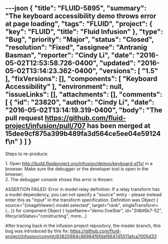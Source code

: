 ---json
{
  "title": "FLUID-5895",
  "summary": "The keyboard accessibility demo throws error at page loading",
  "tags": "FLUID",
  "project": {
    "key": "FLUID",
    "title": "Fluid Infusion"
  },
  "type": "Bug",
  "priority": "Major",
  "status": "Closed",
  "resolution": "Fixed",
  "assignee": "Antranig Basman",
  "reporter": "Cindy Li",
  "date": "2016-05-02T12:53:58.726-0400",
  "updated": "2016-05-02T13:14:23.362-0400",
  "versions": [
    "1.5"
  ],
  "fixVersions": [],
  "components": [
    "Keyboard Accessibility"
  ],
  "environment": null,
  "issueLinks": [],
  "attachments": [],
  "comments": [
    {
      "id": "23820",
      "author": "Cindy Li",
      "date": "2016-05-02T13:14:19.319-0400",
      "body": "The pull request <https://github.com/fluid-project/infusion/pull/707> has been merged at 15dee9cf875a399b489fa3d564ce5ee04e59124f\n"
    }
  ]
}
---
Steps to re-produce:

1\. Open <http://build.fluidproject.org/infusion/demos/keyboard-a11y/> in a browser. Make sure the debugger or the developer tool is open in the browser;\
2\. The debugger console shows this error is thrown:

ASSERTION FAILED: Error in model relay definition: If a relay transform has a model dependency, you can not specify a "source" entry - please instead enter this as "input" in the transform specification. Definition was Object { source="{imageViewer}.model.selected",  target="rank",  singleTransform={...}}  for component Object { typeName="demo.fiveStar",  id="2l4bt6k7-52",  lifecycleStatus="constructing",  more...}

After tracing back in the infusion project repository, the master branch, this bug was introduced by this fix: <https://github.com/fluid-project/infusion/commit/83820984c86984f6fdaf6647d5511afca7005d33>

        